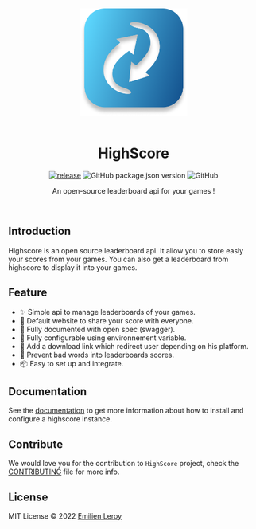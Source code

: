 <div align="center">
  <br/><br/>
  <img src="./.github/logo.png" width="215" />
  <br/><br/>
  
  
  # HighScore
[![release](https://github.com/EmilienLeroy/HighScore/actions/workflows/release.yml/badge.svg)](https://github.com/EmilienLeroy/HighScore/actions/workflows/release.yml)
![GitHub package.json version](https://img.shields.io/github/package-json/v/emilienleroy/highscore)
![GitHub](https://img.shields.io/github/license/emilienleroy/highscore)


  An open-source leaderboard api for your games !

  <br/>
</div>

## Introduction

Highscore is an open source leaderboard api. It allow you to store easly your scores from your games.
You can also get a leaderboard from highscore to display it into your games. 

## Feature

- ✨ Simple api to manage leaderboards of your games.
- 🚀 Default website to share your score with everyone. 
- 📝 Fully documented with open spec (swagger).
- 🔧 Fully configurable using environnement variable.
- 📱 Add a download link which redirect user depending on his platform.
- 🚫 Prevent bad words into leaderboards scores.
- 📦️ Easy to set up and integrate.

## Documentation

See the [documentation](https://emilienleroy.github.io/HighScore/) to get more information about how to install and configure a highscore instance.

## Contribute

We would love you for the contribution to ``HighScore`` project, check the [CONTRIBUTING](./CONTRIBUTING.md) file for more info.

## License

MIT License © 2022 [Emilien Leroy](https://github.com/EmilienLeroy)